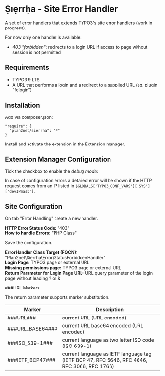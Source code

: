 # Ṣıẹrrḥa - Site Error Handler

A set of error handlers that extends TYPO3's site error handlers (work in progress).

For now only one handler is available:

* _403 "forbidden"_: redirects to a login URL if access to page without session is not permitted

## Requirements

* TYPO3 9 LTS
* A URL that performs a login and a redirect to a supplied URL (eg. plugin "felogin")

## Installation

Add via composer.json: 

```
"require": {
  "plan2net/sierrha": "*"
}
```

Install and activate the extension in the Extension manager.

## Extension Manager Configuration

Tick the checkbox to enable the _debug mode_:

In case of configuration errors a detailed error will be shown if the HTTP request comes
from an IP listed in `$GLOBALS['TYPO3_CONF_VARS']['SYS']['devIPmask']`.

## Site Configuration

On tab "Error Handling" create a new handler.

**HTTP Error Status Code:** "403"  
**How to handle Errors:** "PHP Class"

Save the configuration.

**ErrorHandler Class Target (FQCN):** "Plan2net\Sierrha\Error\StatusForbiddenHandler"  
**Login Page:** TYPO3 page or external URL  
**Missing permissions page:** TYPO3 page or external URL  
**Return Parameter for Login Page URL:** URL query parameter of the login page without leading ? or &

###URL Markers

The return parameter supports marker substitution.  

Marker | Description
------ | -----------
###URL### |current URL (URL encoded)
###URL_BASE64### | current URL base64 encoded (URL encoded)
###ISO_639-1### | current language as two letter ISO code (ISO 639-1)
###IETF_BCP47### | current language as IETF language tag (IETF BCP 47, RFC 5646, RFC 4646, RFC 3066, RFC 1766)
